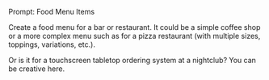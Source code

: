 Prompt: Food Menu Items

Create a food menu for a bar or restaurant. It could be a simple coffee shop or a more complex menu such as for a pizza restaurant (with multiple sizes, toppings, variations, etc.).

Or is it for a touchscreen tabletop ordering system at a nightclub? You can be creative here.
